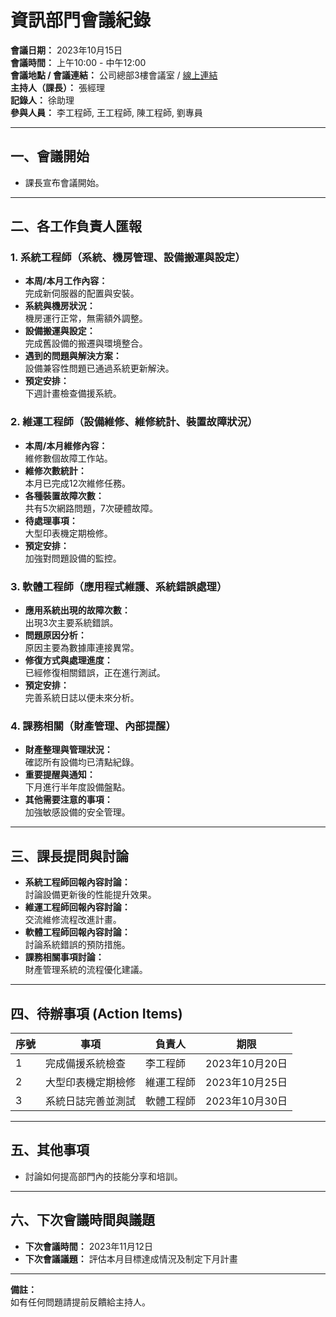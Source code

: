 # 資訊部門會議紀錄

**會議日期：** 2023年10月15日  
**會議時間：** 上午10:00 - 中午12:00  
**會議地點 / 會議連結：** 公司總部3樓會議室 / [線上連結](#)  
**主持人（課長）：** 張經理  
**記錄人：** 徐助理  
**參與人員：** 李工程師, 王工程師, 陳工程師, 劉專員  

---

## 一、會議開始
- 課長宣布會議開始。

---

## 二、各工作負責人匯報

### 1. 系統工程師（系統、機房管理、設備搬運與設定）
- **本周/本月工作內容：**  
  完成新伺服器的配置與安裝。
- **系統與機房狀況：**  
  機房運行正常，無需額外調整。
- **設備搬運與設定：**  
  完成舊設備的搬遷與環境整合。
- **遇到的問題與解決方案：**  
  設備兼容性問題已通過系統更新解決。
- **預定安排：**  
  下週計畫檢查備援系統。

### 2. 維運工程師（設備維修、維修統計、裝置故障狀況）
- **本周/本月維修內容：**  
  維修數個故障工作站。
- **維修次數統計：**  
  本月已完成12次維修任務。
- **各種裝置故障次數：**  
  共有5次網路問題，7次硬體故障。
- **待處理事項：**  
  大型印表機定期檢修。
- **預定安排：**  
  加強對問題設備的監控。

### 3. 軟體工程師（應用程式維護、系統錯誤處理）
- **應用系統出現的故障次數：**  
  出現3次主要系統錯誤。
- **問題原因分析：**  
  原因主要為數據庫連接異常。
- **修復方式與處理進度：**  
  已經修復相關錯誤，正在進行測試。
- **預定安排：**  
  完善系統日誌以便未來分析。

### 4. 課務相關（財產管理、內部提醒）
- **財產整理與管理狀況：**  
  確認所有設備均已清點紀錄。
- **重要提醒與通知：**  
  下月進行半年度設備盤點。
- **其他需要注意的事項：**  
  加強敏感設備的安全管理。

---

## 三、課長提問與討論
- **系統工程師回報內容討論：**  
  討論設備更新後的性能提升效果。
- **維運工程師回報內容討論：**  
  交流維修流程改進計畫。
- **軟體工程師回報內容討論：**  
  討論系統錯誤的預防措施。
- **課務相關事項討論：**  
  財產管理系統的流程優化建議。

---

## 四、待辦事項 (Action Items)
| 序號 | 事項 | 負責人 | 期限 |
|------|------|------|------|
| 1 | 完成備援系統檢查 | 李工程師 | 2023年10月20日 |
| 2 | 大型印表機定期檢修 | 維運工程師 | 2023年10月25日 |
| 3 | 系統日誌完善並測試 | 軟體工程師 | 2023年10月30日 |

---

## 五、其他事項
- 討論如何提高部門內的技能分享和培訓。

---

## 六、下次會議時間與議題
- **下次會議時間：** 2023年11月12日
- **下次會議議題：** 評估本月目標達成情況及制定下月計畫

---

**備註：**  
如有任何問題請提前反饋給主持人。